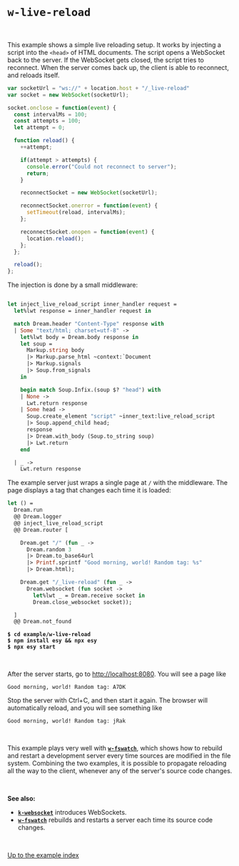 # `w-live-reload`

<br>

This example shows a simple live reloading setup. It works by injecting a script
into the `<head>` of HTML documents. The script opens a WebSocket back to the
server. If the WebSocket gets closed, the script tries to reconnect. When the
server comes back up, the client is able to reconnect, and reloads itself.

```js
var socketUrl = "ws://" + location.host + "/_live-reload"
var socket = new WebSocket(socketUrl);

socket.onclose = function(event) {
  const intervalMs = 100;
  const attempts = 100;
  let attempt = 0;

  function reload() {
    ++attempt;

    if(attempt > attempts) {
      console.error("Could not reconnect to server");
      return;
    }

    reconnectSocket = new WebSocket(socketUrl);

    reconnectSocket.onerror = function(event) {
      setTimeout(reload, intervalMs);
    };

    reconnectSocket.onopen = function(event) {
      location.reload();
    };
  };

  reload();
};
```

The injection is done by a small middleware:

```ocaml

let inject_live_reload_script inner_handler request =
  let%lwt response = inner_handler request in

  match Dream.header "Content-Type" response with
  | Some "text/html; charset=utf-8" ->
    let%lwt body = Dream.body response in
    let soup =
      Markup.string body
      |> Markup.parse_html ~context:`Document
      |> Markup.signals
      |> Soup.from_signals
    in

    begin match Soup.Infix.(soup $? "head") with
    | None ->
      Lwt.return response
    | Some head ->
      Soup.create_element "script" ~inner_text:live_reload_script
      |> Soup.append_child head;
      response
      |> Dream.with_body (Soup.to_string soup)
      |> Lwt.return
    end

  | _ ->
    Lwt.return response
```

The example server just wraps a single page at `/` with the middleware. The page
displays a tag that changes each time it is loaded:

```ocaml
let () =
  Dream.run
  @@ Dream.logger
  @@ inject_live_reload_script
  @@ Dream.router [

    Dream.get "/" (fun _ ->
      Dream.random 3
      |> Dream.to_base64url
      |> Printf.sprintf "Good morning, world! Random tag: %s"
      |> Dream.html);

    Dream.get "/_live-reload" (fun _ ->
      Dream.websocket (fun socket ->
        let%lwt _ = Dream.receive socket in
        Dream.close_websocket socket));

  ]
  @@ Dream.not_found
```

<pre><code><b>$ cd example/w-live-reload</b>
<b>$ npm install esy && npx esy</b>
<b>$ npx esy start</b>
</code></pre>

<br>

After the server starts, go to [http://localhost:8080](http://localhost:8080).
You will see a page like

```
Good morning, world! Random tag: A7DK
```

Stop the server with Ctrl+C, and then start it again. The browser will
automatically reload, and you will see something like

```
Good morning, world! Random tag: jRak
```

<br>

This example plays very well with [**`w-fswatch`**](../w-fswatch#files), which
shows how to rebuild and restart a development server every time sources are
modified in the file system. Combining the two examples, it is possible to
propagate reloading all the way to the client, whenever any of the server's
source code changes.

<br>

**See also:**

- [**`k-websocket`**](../k-websocket#files) introduces WebSockets.
- [**`w-fswatch`**](../w-fswatch#files) rebuilds and restarts a server each
  time its source code changes.

<br>

[Up to the example index](../#examples)
